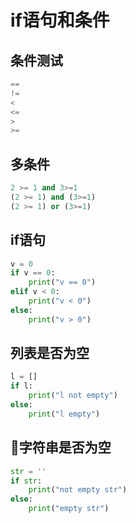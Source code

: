 # if语句和条件

## 条件测试

```python
==
!=
<
<=
>
>=
```

## 多条件

```python
2 >= 1 and 3>=1
(2 >= 1) and (3>=1)
(2 >= 1) or (3>=1)
```

## if语句

```python
v = 0
if v == 0:
    print("v == 0")
elif v < 0:
    print("v < 0")
else:
    print("v > 0")
```

## 列表是否为空

```python
l = []
if l:
    print("l not empty")
else:
    print("l empty")
```

## 字符串是否为空

```python
str = ''
if str:
    print("not empty str")
else:
    print("empty str")
```